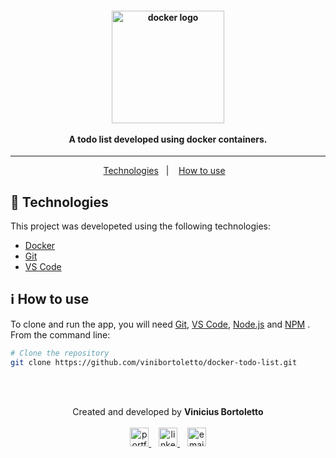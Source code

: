 <h4 align="center">
  <img width="180px" alt="docker logo" src="https://cdn.jsdelivr.net/gh/devicons/devicon/icons/docker/docker-original.svg" />
  <br /><br />
  A todo list developed using docker containers.
</h4>

<hr />

<p align="center">
  <a href="#rocket-technologies">Technologies</a>&nbsp;&nbsp;&nbsp;|&nbsp;&nbsp;&nbsp;
  <a href="#information_source-how-to-use">How to use</a>&nbsp;&nbsp;&nbsp;
</p>

## :rocket: Technologies

This project was developeted using the following technologies:

-  [Docker](https://www.docker.com/)
-  [Git](https://git-scm.com/)
-  [VS Code](https://code.visualstudio.com/)

## :information_source: How to use

To clone and run the app, you will need [Git](https://git-scm.com), [VS Code](https://code.visualstudio.com/), [Node.js](https://nodejs.org/) and [NPM](https://www.npmjs.com/) . From the command line:

```bash
# Clone the repository
git clone https://github.com/vinibortoletto/docker-todo-list.git

```

<br/><br/>

<p align="center">
  Created and developed by <b>Vinicius Bortoletto</b>
  <br/><br/>
  
  <a href="https://vinibortoletto.vercel.app/">
    <img alt="portfolio" height="30px" src="https://i.imgur.com/7lbNPnj.png" />
  </a>
  &nbsp;&nbsp;
  <a href="https://www.linkedin.com/in/vinicius-bortoletto/">
    <img alt="linkedIn" height="30px" src="https://i.imgur.com/TQRXxhT.png" />
  </a>
  &nbsp;&nbsp;
  <a href="mailto:ovinibortoletto@gmail.com?subject=website contact">
    <img alt="email" height="30px" src="https://i.imgur.com/wu7e3PJ.png" />
  </a>
</p>

